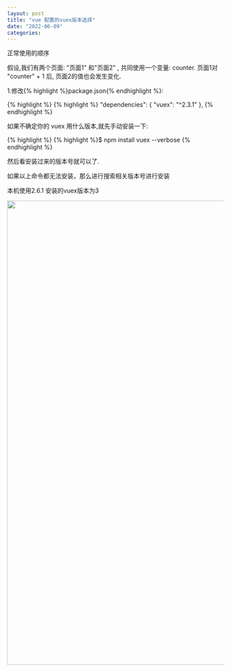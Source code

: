 ```yaml
---
layout: post
title: "vue 配置的vuex版本选择"
date: "2022-06-09"
categories: 
---
```

<p id="正常使用的顺序">正常使用的顺序</p>

<p>假设,我们有两个页面: &quot;页面1&quot; 和&quot;页面2&quot; , 共同使用一个变量: counter. 页面1对 &quot;counter&quot; + 1 后, 页面2的值也会发生变化.</p>

<p id="1修改packagejson">1.修改{% highlight %}package.json{% endhighlight %}:</p>

{% highlight %}
{% highlight %}  &quot;dependencies&quot;: {
    &quot;vuex&quot;: &quot;^2.3.1&quot;
  },
{% endhighlight %}

<p>如果不确定你的 vuex 用什么版本,就先手动安装一下:</p>

{% highlight %}
{% highlight %}$ npm install vuex --verbose
{% endhighlight %}

<p>然后看安装过来的版本号就可以了.</p>

<p>如果以上命令都无法安装，那么进行搜索相关版本号进行安装</p>

<p>本机使用2.6.1 安装的vuex版本为3</p>

<p><img alt="" height="1080" src="https://img-blog.csdnimg.cn/2bdf5cc6a2ff40a1acda87af58045d4c.png" width="1200" /></p>

<p>&nbsp;</p>

